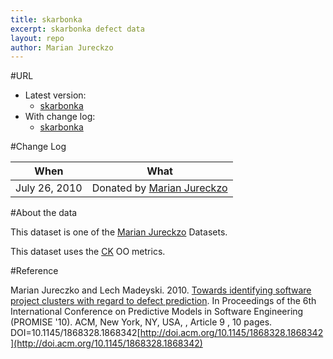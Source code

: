 ```yaml
---
title: skarbonka
excerpt: skarbonka defect data
layout: repo
author: Marian Jureckzo
---
```



#URL

  * Latest version: 
    * [skarbonka](https://terapromise.csc.ncsu.edu:8443/svn/repo/defect/ck/skarbonka/skarbonka.csv)
  * With change log: 
    * [skarbonka](https://terapromise.csc.ncsu.edu:8443/svn/repo/defect/ck/skarbonka/)

#Change Log

When | What
---- | ----
July 26, 2010 | Donated by [Marian Jureckzo](/repo/people)

#About the data

This dataset is one of the [Marian Jureckzo](/repo/people) Datasets.

This dataset uses the [CK](/repo/defect/ck) OO metrics.

#Reference

Marian Jureczko and Lech Madeyski. 2010. [Towards identifying software project clusters with regard to defect prediction](http://dl.acm.org/citation.cfm?id=1868328.1868342&coll=DL&dl=GUIDE&CFID=96280125&CFTOKEN=47274353). In
Proceedings of the 6th International Conference on Predictive
Models in Software Engineering (PROMISE '10). ACM, New York,
NY, USA, , Article 9 , 10 pages. DOI=10.1145/1868328.1868342[http://doi.acm.org/10.1145/1868328.1868342](http://doi.acm.org/10.1145/1868328.1868342)